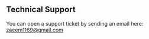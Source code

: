 
<h2>
    Technical Support
</h2>
<p>
    You can open a support ticket by sending an email here: <a href="mailto:zaeem1169@gmail.com" title="Open Support Ticket">
        zaeem1169@gmail.com
    </a>
</p>
